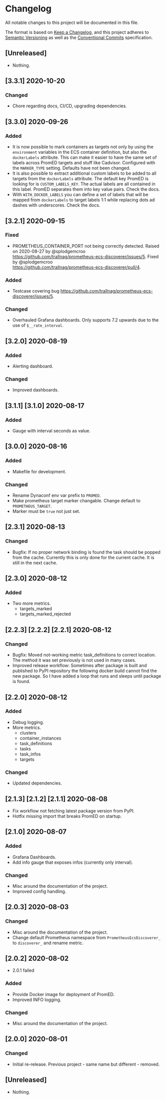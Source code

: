 # Changelog

All notable changes to this project will be documented in this file.

The format is based on [Keep a Changelog](https://keepachangelog.com/en/1.0.0/),
and this project adheres to [Semantic Versioning](https://semver.org/spec/v2.0.0.html)
as well as the [Conventional Commits](https://www.conventionalcommits.org) 
specification.

## [Unreleased]

* Nothing.

## [3.3.1] 2020-10-20

### Changed

* Chore regarding docs, CI/CD, upgrading dependencies.

## [3.3.0] 2020-09-26

### Added

* It is now possible to mark containers as targets not only by using the 
    `environment` variables in the ECS container definition, but also the 
    `dockerLabels` attribute. This can make it easier to have the same set of 
    labels across PromED targets and stuff like Cadvisor. Configured with the 
    `MARKER_TYPE` setting. Defaults have not been changed.
* It is also possible to extract additional custom labels to be added to all 
    targets from the `dockerLabels` attribute. The default key PromED is 
    looking for is `CUSTOM_LABELS_KEY`. The actual labels are all contained in 
    this label. PromED separates them into key value pairs. Check the docs.
* With `WITH_DOCKER_LABELS` you can define a set of labels that will be mapped 
    from `dockerLabels` to target labels 1:1 while replacing dots ad dashes 
    with underscores. Check the docs.

## [3.2.1] 2020-09-15

### Fixed

* PROMETHEUS_CONTAINER_PORT not being correctly detected. Raised on 2020-08-27 
    by @splodgemcroo 
    <https://github.com/trallnag/prometheus-ecs-discoverer/issues/5>. 
    Fixed by @splodgemcroo  
    <https://github.com/trallnag/prometheus-ecs-discoverer/pull/4>.

### Added

* Testcase covering bug 
    <https://github.com/trallnag/prometheus-ecs-discoverer/issues/5>.

### Changed

* Overhauled Grafana dashboards. Only supports 7.2 upwards due to the use of
    `$__rate_interval`.

## [3.2.0] 2020-08-19

### Added

* Alerting dashboard.

### Changed

* Improved dashboards.

## [3.1.1] [3.1.0] 2020-08-17

### Added

* Gauge with interval seconds as value.

## [3.0.0] 2020-08-16

### Added

* Makefile for development.

### Changed

* Rename Dynaconf env var prefix to `PROMED`.
* Make prometheus target marker changable. Change default to `PROMETHEUS_TARGET`.
* Marker must be `true` not just set.

## [2.3.1] 2020-08-13

### Changed

* Bugfix: If no proper network binding is found the task should be popped from 
    the cache. Currently this is only done for the current cache. It is still 
    in the next cache.

## [2.3.0] 2020-08-12

### Added 

* Two more metrics.
    * targets_marked
    * targets_marked_rejected

## [2.2.3] [2.2.2] [2.2.1] 2020-08-12

### Changed

* Bugfix: Moved not-working metric task_definitions to correct location. The 
    method it was set previously is not used in many cases.
* Improved release workflow: Sometimes after package is built and published to
    PyPI repository the following docker build cannot find the new package. So 
    I have added a loop that runs and sleeps until package is found.

## [2.2.0] 2020-08-12

### Added

* Debug logging.
* More metrics.
    * clusters
    * container_instances
    * task_definitions
    * tasks
    * task_infos
    * targets

### Changed

* Updated dependencies.

## [2.1.3] [2.1.2] [2.1.1] 2020-08-08

* Fix workflow not fetching latest package version from PyPI.
* Hotfix missing import that breaks PromED on startup.

## [2.1.0] 2020-08-07

### Added

* Grafana Dashboards.
* Add info gauge that exposes infos (currently only interval).

### Changed

* Misc around the documentation of the project.
* Improved config handling.

## [2.0.3] 2020-08-03

### Changed

* Misc around the documentation of the project.
* Change default Prometheus namespace from `PrometheusEcsDiscoverer_` to
    `discoverer_` and rename metric.

## [2.0.2] 2020-08-02

* 2.0.1 failed

### Added

* Provide Docker image for deployment of PromED.
* Improved INFO logging.

### Changed

* Misc around the documentation of the project.

## [2.0.0] 2020-08-01

### Changed

* Initial re-release. Previous project - same name but different - removed.

## [Unreleased]

* Nothing.
